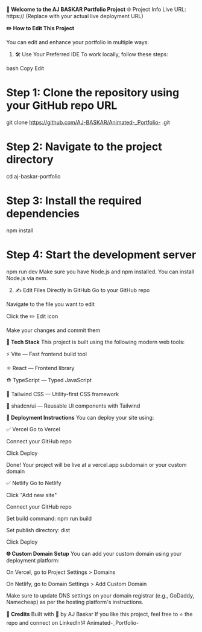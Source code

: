 **🚀 Welcome to the AJ BASKAR Portfolio Project**
🌐 Project Info
Live URL: https://
(Replace with your actual live deployment URL)

**✏️ How to Edit This Project**

You can edit and enhance your portfolio in multiple ways:

1. 🛠 Use Your Preferred IDE
To work locally, follow these steps:

bash
Copy
Edit
# Step 1: Clone the repository using your GitHub repo URL
git clone https://github.com/AJ-BASKAR/Animated-_Portfolio-
.git

# Step 2: Navigate to the project directory
cd aj-baskar-portfolio

# Step 3: Install the required dependencies
npm install

# Step 4: Start the development server
npm run dev
Make sure you have Node.js and npm installed. You can install Node.js via nvm.

2. ✍️ Edit Files Directly in GitHub
Go to your GitHub repo

Navigate to the file you want to edit

Click the ✏️ Edit icon

Make your changes and commit them

**🧰 Tech Stack**
This project is built using the following modern web tools:

⚡ Vite — Fast frontend build tool

⚛️ React — Frontend library

⛑ TypeScript — Typed JavaScript

🎨 Tailwind CSS — Utility-first CSS framework

🧩 shadcn/ui — Reusable UI components with Tailwind

**🚀 Deployment Instructions**
You can deploy your site using:

✅ Vercel
Go to Vercel

Connect your GitHub repo

Click Deploy

Done! Your project will be live at a vercel.app subdomain or your custom domain

✅ Netlify
Go to Netlify

Click "Add new site"

Connect your GitHub repo

Set build command: npm run build

Set publish directory: dist

Click Deploy

**🌐 Custom Domain Setup**
You can add your custom domain using your deployment platform:

On Vercel, go to Project Settings > Domains

On Netlify, go to Domain Settings > Add Custom Domain

Make sure to update DNS settings on your domain registrar (e.g., GoDaddy, Namecheap) as per the hosting platform's instructions.

**🙌 Credits**
Built with 💖 by AJ Baskar
If you like this project, feel free to ⭐️ the repo and connect on LinkedIn!#   A n i m a t e d - _ P o r t f o l i o - 
 
 

